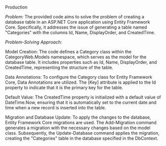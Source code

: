 Production

*Problem:*
The provided code aims to solve the problem of creating a database table in an ASP.NET Core application using Entity Framework Core. Specifically, it addresses the issue of generating a table named "Categories" with the columns Id, Name, DisplayOrder, and CreatedTime.

*Problem-Solving Approach:*

Model Creation: The code defines a Category class within the CategoryWeb.Models namespace, which serves as the model for the database table. It includes properties such as Id, Name, DisplayOrder, and CreatedTime, representing the structure of the table.

Data Annotations: To configure the Category class for Entity Framework Core, Data Annotations are utilized. The [Key] attribute is applied to the Id property to indicate that it is the primary key for the table.

Default Value: The CreatedTime property is initialized with a default value of DateTime.Now, ensuring that it is automatically set to the current date and time when a new record is inserted into the table.

Migration and Database Update: To apply the changes to the database, Entity Framework Core migrations are used. The Add-Migration command generates a migration with the necessary changes based on the model class. Subsequently, the Update-Database command applies the migration, creating the "Categories" table in the database specified in the DbContext.
